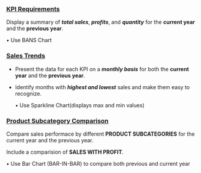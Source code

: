 ### <ins>KPI Requirements</ins>

Display a summary of **_total sales_**, **_profits_**, and **_quantity_** for the **current year** and the **previous year**.

• Use BANS Chart


### <ins>Sales Trends</ins>

  - Present the data for each KPI on a **_monthly basis_** for both the **current year** and the **previous year**.

  - Identify months with **_highest and lowest_** sales and make them easy to recognize.

    • Use Sparkline Chart(displays max and min values)


### <ins>Product Subcategory Comparison</ins>

Compare sales performace by different **PRODUCT SUBCATEGORIES** for the current year and the previous year.

Include a comparision of **SALES WITH PROFIT**.

•  Use Bar Chart (BAR-IN-BAR) to compare both previous and current year
